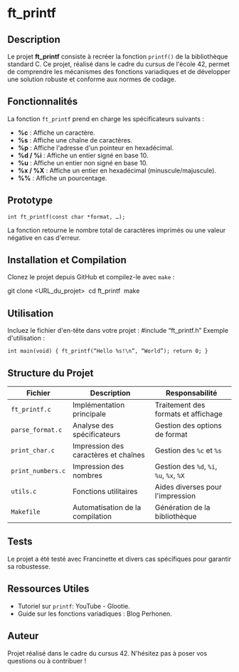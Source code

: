 # ft_printf

## Description
Le projet **ft_printf** consiste à recréer la fonction `printf()` de la bibliothèque standard C. Ce projet, réalisé dans le cadre du cursus de l'école 42, permet de comprendre les mécanismes des fonctions variadiques et de développer une solution robuste et conforme aux normes de codage.

## Fonctionnalités
La fonction `ft_printf` prend en charge les spécificateurs suivants :
- **%c** : Affiche un caractère.
- **%s** : Affiche une chaîne de caractères.
- **%p** : Affiche l'adresse d'un pointeur en hexadécimal.
- **%d / %i** : Affiche un entier signé en base 10.
- **%u** : Affiche un entier non signé en base 10.
- **%x / %X** : Affiche un entier en hexadécimal (minuscule/majuscule).
- **%%** : Affiche un pourcentage.

## Prototype
`int ft_printf(const char *format, …);`

La fonction retourne le nombre total de caractères imprimés ou une valeur négative en cas d'erreur.

## Installation et Compilation
Clonez le projet depuis GitHub et compilez-le avec `make` :

git clone <URL_du_projet>
 cd ft_printf
 make

## Utilisation
Incluez le fichier d'en-tête dans votre projet :
#include “ft_printf.h”
Exemple d'utilisation :
```
int main(void) { ft_printf(“Hello %s!\n”, “World”); return 0; }
```

## Structure du Projet
| Fichier          | Description                          | Responsabilité                   |
|------------------|--------------------------------------|----------------------------------|
| `ft_printf.c`    | Implémentation principale            | Traitement des formats et affichage |
| `parse_format.c` | Analyse des spécificateurs           | Gestion des options de format   |
| `print_char.c`   | Impression des caractères et chaînes | Gestion des `%c` et `%s`        |
| `print_numbers.c`| Impression des nombres               | Gestion des `%d`, `%i`, `%u`, `%x`, `%X` |
| `utils.c`        | Fonctions utilitaires                | Aides diverses pour l'impression |
| `Makefile`       | Automatisation de la compilation     | Génération de la bibliothèque   |

## Tests
Le projet a été testé avec Francinette et divers cas spécifiques pour garantir sa robustesse.

## Ressources Utiles
- Tutoriel sur `printf`: YouTube - Glootie.
- Guide sur les fonctions variadiques : Blog Perhonen.

## Auteur
Projet réalisé dans le cadre du cursus 42. N'hésitez pas à poser vos questions ou à contribuer !

